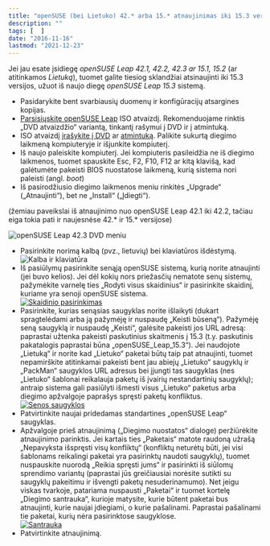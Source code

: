 ```yaml
---
title: "openSUSE (bei Lietuko) 42.* arba 15.* atnaujinimas iki 15.3 versijos"
description: ""
tags: [  ]
date: "2016-11-16"
lastmod: "2021-12-23"
---
```

Jei jau esate įsidiegę _openSUSE Leap 42.1, 42.2, 42.3 ar 15.1, 15.2_ (ar atitinkamos _Lietuką_), tuomet galite tiesiog sklandžiai atsinaujinti iki 15.3 versijos, užuot iš naujo diegę _openSUSE Leap 15.3_ sistemą.

*   Pasidarykite bent svarbiausių duomenų ir konfigūracijų atsargines kopijas.
*   [Parsisiųskite openSUSE Leap](https://software.opensuse.org/distributions/leap?locale=lt) ISO atvaizdį. Rekomenduojame rinktis „DVD atvaizdžio“ variantą, tinkantį rašymui į DVD ir į atmintuką.
*   ISO atvaizdį [įrašykite į DVD](https://lt.wikibooks.org/wiki/Linux_%C5%BEaliems:_openSUSE/ISO_atvaizd%C5%BEio_%C4%AFra%C5%A1ymas#Ra.C5.A1ymas_.C4.AF_CD.2FDVD_optin.C4.99_laikmen.C4.85) ar [atmintuką](https://lt.wikibooks.org/wiki/Linux_%C5%BEaliems:_openSUSE/ISO_atvaizd%C5%BEio_%C4%AFra%C5%A1ymas#Ra.C5.A1ymas_.C4.AF_USB_laikmen.C4.85). Palikite sukurtą diegimo laikmeną kompiuteryje ir išjunkite kompiuterį.
*   Iš naujo paleiskite kompiuterį. Jei kompiuteris pasileidžia ne iš diegimo laikmenos, tuomet spauskite Esc, F2, F10, F12 ar kitą klavišą, kad galėtumėte pakeisti BIOS nuostatose laikmeną, kurią sistema nori paleisti (angl. _boot_)
*   Iš pasirodžiusio diegimo laikmenos meniu rinkitės „Upgrade“ („Atnaujinti“), bet ne „Install“ („Įdiegti“).

(žemiau paveikslai iš atnaujinimo nuo openSUSE Leap 42.1 iki 42.2, tačiau eiga tokia pati ir naujesnėse 42.\* ir 15.\* versijose)

![openSUSE Leap 42.3 DVD meniu](/images/stories/openSUSE_423_DVD_meniu_lt.png "openSUSE Leap 42.3 DVD meniu")

*   Pasirinkite norimą kalbą (pvz., lietuvių) bei klaviatūros išdėstymą.  
    ![](/images/stories/opensuse_422_kalba_diegiant.png "Kalba ir klaviatūra")
*   Iš pasiūlymų pasirinkite senąją openSUSE sistemą, kurią norite atnaujinti (jei buvo kelios). Jei dėl kokių nors priežasčių nematote senų sistemų, pažymėkite varnelę ties „Rodyti visus skaidinius“ ir pasirinkite skaidinį, kuriame yra senoji openSUSE sistema.  
    [![](/images/stories/lietuko_atnaujinimas_skaidinys.png "Skaidinio pasirinkimas")](/images/stories/lietuko_atnaujinimas_skaidinys.png)
*   Pasirinkite, kurias senąsias saugyklas norite išlaikyti (dukart spragtelėdami arba ją pažymėję ir nuspaudę „Keisti būseną“). Pažymėję seną saugyklą ir nuspaudę „Keisti“, galėsite pakeisti jos URL adresą: paprastai užtenka pakeisti paskutinius skaitmenis į 15.3 (t.y. paskutinis pakatalogis paprastai būna „openSUSE\_Leap\_15.3“). Jei naudojote „Lietuką“ ir norite kad „Lietuko“ paketai būtų taip pat atnaujinti, tuomet nepamirškite atitinkamai pakeisti bent jau abiejų „Lietuko“ saugyklų ir „PackMan“ saugyklos URL adresus bei įjungti tas saugyklas (nes „Lietuko“ šablonai reikalauja paketų iš įvairių nestandartinių saugyklų); antraip sistema gali pasiūlyti išmesti visus „Lietuko“ paketus arba diegimo apžvalgoje paprašys spręsti paketų konfliktus.  
    [![](/images/stories/lietuko_atnaujinimas_421-422_keisti_saugykla.png "Senos saugyklos")](/images/stories/lietuko_atnaujinimas_421-422_keisti_saugykla.png)
*   Patvirtinkite naujai pridedamas standartines „openSUSE Leap“ saugyklas.
*   Apžvalgoje prieš atnaujinimą („Diegimo nuostatos“ dialoge) peržiūrėkite atnaujinimo parinktis. Jei kartais ties „Paketais“ matote raudoną užrašą „Nepavyksta išspręsti visų konfliktų“ (konfliktų neturėtų būti, jei visi šablonams reikalingi paketai yra pasirinktų naudoti saugyklų), tuomet nuspauskite nuorodą „Reikia spręsti jums“ ir pasirinkti iš siūlomų sprendimo variantų (paprastai jūs greičiausiai norėsite sutikti su saugyklų pakeitimu ir išvengti paketų nesuderinamumo). Net jeigu viskas tvarkoje, patariama nuspausti „Paketai“ ir tuomet kortelę „Diegimo santrauka“, kurioje matysite, kurie būtent paketai bus atnaujinti, kurie naujai įdiegiami, o kurie pašalinami. Paprastai pašalinami tie paketai, kurių nėra pasirinktose saugyklose.  
    [![](/images/stories/lietuko_atnaujinimas_421-422_santrauka.png "Santrauka")](/images/stories/lietuko_atnaujinimas_421-422_santrauka.png)
*   Patvirtinkite atnaujinimą.
